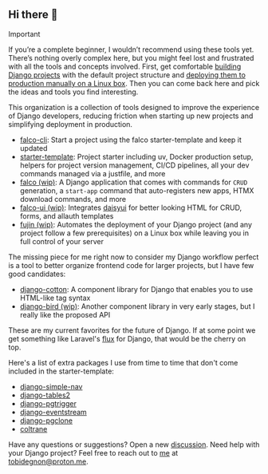 ## Hi there 👋

> [!Important]
> If you’re a complete beginner, I wouldn’t recommend using these tools yet. There’s nothing overly complex here, but you might feel lost and frustrated with all the tools and concepts involved.
> First, get comfortable [building Django projects](https://docs.djangoproject.com/en/dev/intro/tutorial01/) with the default project structure and [deploying them to production manually on
> a Linux box](https://falco.oluwatobi.dev/guides/deployment.html). Then you can come back here and pick the ideas and tools you find interesting.

This organization is a collection of tools designed to improve the experience of Django developers, reducing friction when starting up new projects and simplifying deployment in production.

- [falco-cli](https://github.com/falcopackages/falco-cli): Start a project using the falco starter-template and keep it updated
- [starter-template](https://github.com/falcopackages/starter-template): Project starter including uv, Docker production setup, helpers for project version management, CI/CD pipelines, all your dev commands managed via a justfile, and more
- [falco (wip)](https://github.com/falcopackages/falco): A Django application that comes with commands for `CRUD` generation, a `start-app` command that auto-registers new apps, HTMX download commands, and more
- [falco-ui (wip)](https://github.com/falcopackages/falco-ui): Integrates [daisyui](https://daisyui.com/) for better looking HTML for CRUD, forms, and allauth templates
- [fujin (wip)](https://github.com/falcopackages/fujin): Automates the deployment of your Django project (and any project follow a few prerequisites) on a Linux box while leaving you in full control of your server

The missing piece for me right now to consider my Django workflow perfect is a tool to better organize frontend code for larger projects, but I have few good candidates:

- [django-cotton](github.com/wrabit/django-cotton): A component library for Django that enables you to use HTML-like tag syntax
- [django-bird (wip)](https://github.com/joshuadavidthomas/django-bird): Another component library in very early stages, but I really like the proposed API

These are my current favorites for the future of Django. If at some point we get something like Laravel's [flux](https://fluxui.dev/) for Django, that would be the cherry on top.

Here's a list of extra packages I use from time to time that don't come included in the starter-template:

- [django-simple-nav](https://github.com/westerveltco/django-simple-nav)
- [django-tables2](https://github.com/jieter/django-tables2)
- [django-pgtrigger](https://github.com/Opus10/django-pgtrigger)
- [django-eventstream](https://github.com/fanout/django-eventstream)
- [django-pgclone](https://github.com/Opus10/django-pgclone)
- [coltrane](https://github.com/adamghill/coltrane)

Have any questions or suggestions? Open a new [discussion](https://github.com/orgs/falcopackages/discussions).
Need help with your Django project? Feel free to reach out to [me](https://github.com/Tobi-De) at [tobidegnon@proton.me](mailto:tobidegnon@proton.me).
